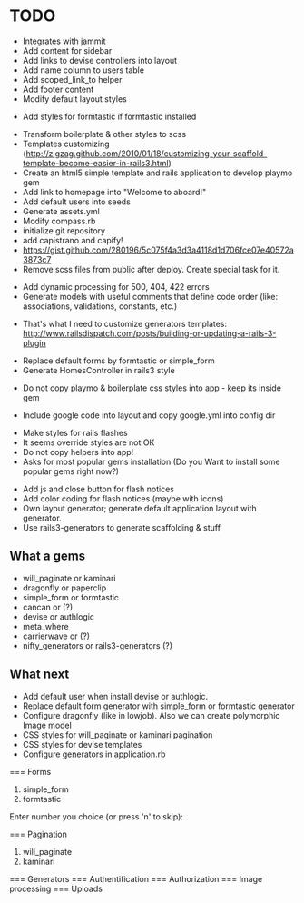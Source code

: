 # TODO
- Integrates with jammit
- Add content for sidebar
- Add links to devise controllers into layout
- Add name column to users table
- Add scoped_link_to helper
- Add footer content
- Modify default layout styles
* Add styles for formtastic if formtastic installed
- Transform boilerplate & other styles to scss
- Templates customizing (http://zigzag.github.com/2010/01/18/customizing-your-scaffold-template-become-easier-in-rails3.html)
- Create an html5 simple template and rails application to develop playmo gem
- Add link to homepage into "Welcome to aboard!"
- Add default users into seeds
- Generate assets.yml
- Modify compass.rb
- initialize git repository
- add capistrano and capify!
- https://gist.github.com/280196/5c075f4a3d3a4118d1d706fce07e40572a3873c7
- Remove scss files from public after deploy. Create special task for it.
* Add dynamic processing for 500, 404, 422 errors
* Generate models with useful comments that define code order (like: associations, validations, constants, etc.)
- That's what I need to customize generators templates: http://www.railsdispatch.com/posts/building-or-updating-a-rails-3-plugin
* Replace default forms by formtastic or simple_form
* Generate HomesController in rails3 style
- Do not copy playmo & boilerplate css styles into app - keep its inside gem
* Include google code into layout and copy google.yml into config dir
- Make styles for rails flashes
- It seems override styles are not OK
- Do not copy helpers into app!
- Asks for most popular gems installation (Do you Want to install some popular gems right now?)
* Add js and close button for flash notices
* Add color coding for flash notices (maybe with icons)
* Own layout generator; generate default application layout with generator.
* Use rails3-generators to generate scaffolding & stuff

## What a gems
* will_paginate or kaminari
* dragonfly or paperclip
* simple_form or formtastic
* cancan or (?)
* devise or authlogic
* meta_where
* carrierwave or (?)
* nifty_generators or rails3-generators (?)

## What next
* Add default user when install devise or authlogic.
* Replace default form generator with simple_form or formtastic generator
* Configure dragonfly (like in lowjob). Also we can create polymorphic Image model
* CSS styles for will_paginate or kaminari pagination
* CSS styles for devise templates
* Configure generators in application.rb

=== Forms

1. simple_form
2. formtastic

Enter number you choice (or press 'n' to skip): 

=== Pagination

1. will_paginate
2. kaminari

=== Generators
=== Authentification
=== Authorization
=== Image processing
=== Uploads

